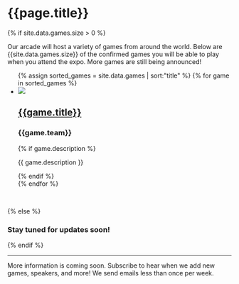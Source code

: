 # {{page.title}}

{% if site.data.games.size > 0 %}

Our arcade will host a variety of games from around the world. Below are {{site.data.games.size}} of the confirmed games you will be able to play when you attend the expo. More games are still being announced!


  <ul class="list-unstyled">
    {% assign sorted_games = site.data.games | sort:"title" %}
    {% for game in sorted_games %}
    <li class="list-data col-container">
      <div class="col-3">
        <a href="{{game.link}}" target="_blank">
          <img src="/assets/images/games/2018/{{game.image}}" class="list-data-photo">
        </a>
      </div>
      <div class="col-3-2">
        <a href="{{game.link}}" target="_blank">
          <h2 class="list-data-title">{{game.title}}</h2>
        </a>
        <h3 class="list-data-title">{{game.team}}</h3>
        {% if game.description %}
        <p class="list-data-description text-smaller">{{ game.description }}</p>
        {% endif %}
      </div>
    </li>
    {% endfor %}
  </ul>
  <br>

{% else %}

### Stay tuned for updates soon!

{% endif %}
<!--
# Vendor tables

We will have tables available for companies that are interested hiring game developers of color and/or sharing their products with our unique demographic. Contact us at gdocexpo@gmail.com to learn more about pricing.

Want to do more? [Sponsor the event.](/sponsor)

{% if site.data.booths.size > 0 %}
  <ul class="list-unstyled">
    {% assign sorted_booths = site.data.booths | sort:"name" %}
    {% for booth in sorted_booths %}
    <li class="list-data col-container">
      <div class="col-3">
        <a href="{{booth.link}}" target="_blank">
          <img src="/assets/images/sponsors/2018/{{booth.image}}" class="list-data-photo">
        </a>
      </div>
      <div class="col-3-2">
        <a href="{{booth.link}}" target="_blank">
          <h2 class="list-data-title">{{booth.name}}</h2>
        </a>
        {% if booth.description %}
        <p class="list-data-description text-smaller">{{ booth.description }}</p>
        {% endif %}
      </div>
    </li>
    {% endfor %}
  </ul>
 
{% endif %}
-->
----

More information is coming soon. Subscribe to hear when we add new games, speakers, and more! We send emails less than once per week.
